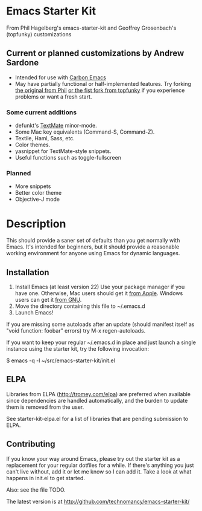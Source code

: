 # Emacs Starter Kit

From Phil Hagelberg's emacs-starter-kit and Geoffrey Grosenbach's (topfunky) customizations

## Current or planned customizations by Andrew Sardone

* Intended for use with [Carbon Emacs](http://www.google.com/search?hl=en-US&q=carbon+emacs&rls=0.4&client=stainless&ie=UTF-8)
* May have partially functional or half-implemented features. Try forking [the original from Phil](http://github.com/technomancy/emacs-starter-kit/tree/master) [or the fist fork from topfunky](http://github.com/topfunky/emacs-starter-kit/tree/master) if you experience problems or want a fresh start.

### Some current additions

* defunkt's [TextMate](http://github.com/defunkt/textmate.el/tree/master) minor-mode.
* Some Mac key equivalents (Command-S, Command-Z).
* Textile, Haml, Sass, etc.
* Color themes.
* yasnippet for TextMate-style snippets.
* Useful functions such as toggle-fullscreen

### Planned

* More snippets
* Better color theme
* Objective-J mode

# Description

This should provide a saner set of defaults than you get normally with
Emacs. It's intended for beginners, but it should provide a reasonable
working environment for anyone using Emacs for dynamic languages.

## Installation

1. Install Emacs (at least version 22)
   Use your package manager if you have one.
   Otherwise, Mac users should get it [from Apple](http://www.apple.com/downloads/macosx/unix_open_source/carbonemacspackage.html).
   Windows users can get it [from GNU](http://ftp.gnu.org/gnu/emacs/windows/emacs-22.3-bin-i386.zip).
2. Move the directory containing this file to ~/.emacs.d
3. Launch Emacs!

If you are missing some autoloads after an update (should manifest
itself as "void function: foobar" errors) try M-x regen-autoloads.

If you want to keep your regular ~/.emacs.d in place and just launch a
single instance using the starter kit, try the following invocation:

  $ emacs -q -l ~/src/emacs-starter-kit/init.el

## ELPA

Libraries from ELPA (http://tromey.com/elpa) are preferred when
available since dependencies are handled automatically, and the burden
to update them is removed from the user.

See starter-kit-elpa.el for a list of libraries that are pending
submission to ELPA.

## Contributing

If you know your way around Emacs, please try out the starter kit as a
replacement for your regular dotfiles for a while. If there's anything
you just can't live without, add it or let me know so I can add
it. Take a look at what happens in init.el to get started.

Also: see the file TODO.

The latest version is at http://github.com/technomancy/emacs-starter-kit/
